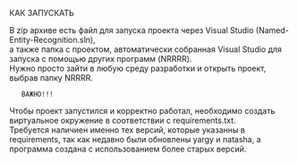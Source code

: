 КАК ЗАПУСКАТЬ  

В zip архиве есть файл для запуска проекта через Visual Studio (Named-Entity-Recognition.sln),   
а также папка с проектом, автоматически собранная Visual Studio для запуска с помощью других программ (NRRRR).   
Нужно просто зайти в любую среду разработки и открыть проект, выбрав папку NRRRR.  

       ВАЖНО!!!  
Чтобы проект запустился и корректно работал, необходимо создать виртуальное окружение в соответствии с requirements.txt.  
Требуется наличиен именно тех версий, которые указанны в requirements, так как недавно были обновлены yargy и natasha, а программа создана с использованием более старых версий.
